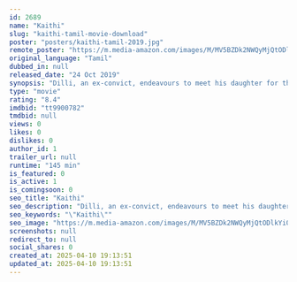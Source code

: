 ```yaml
---
id: 2689
name: "Kaithi"
slug: "kaithi-tamil-movie-download"
poster: "posters/kaithi-tamil-2019.jpg"
remote_poster: "https://m.media-amazon.com/images/M/MV5BZDk2NWQyMjQtODlkYi00YTJjLTkxMGItMGU0ZDExODI3OWIxXkEyXkFqcGc@._V1_SX300.jpg"
original_language: "Tamil"
dubbed_in: null
released_date: "24 Oct 2019"
synopsis: "Dilli, an ex-convict, endeavours to meet his daughter for the first time after leaving prison. However, his attempts are interrupted due to a drug raid planned by Inspector Bejoy."
type: "movie"
rating: "8.4"
imdbid: "tt9900782"
tmdbid: null
views: 0
likes: 0
dislikes: 0
author_id: 1
trailer_url: null
runtime: "145 min"
is_featured: 0
is_active: 1
is_comingsoon: 0
seo_title: "Kaithi"
seo_description: "Dilli, an ex-convict, endeavours to meet his daughter for the first time after leaving prison. However, his attempts are interrupted due to a drug raid planned by Inspector Bejoy."
seo_keywords: "\"Kaithi\""
seo_image: "https://m.media-amazon.com/images/M/MV5BZDk2NWQyMjQtODlkYi00YTJjLTkxMGItMGU0ZDExODI3OWIxXkEyXkFqcGc@._V1_SX300.jpg"
screenshots: null
redirect_to: null
social_shares: 0
created_at: 2025-04-10 19:13:51
updated_at: 2025-04-10 19:13:51
---
```


